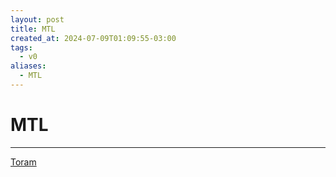 ```yaml
---
layout: post
title: MTL
created_at: 2024-07-09T01:09:55-03:00
tags:
  - v0
aliases:
  - MTL
---
```

# MTL
---

[Toram](_draft/2024/07/2024-07-06-Toram.md)